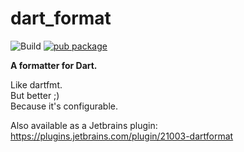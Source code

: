 # dart_format

![Build](https://github.com/eggnstone/dart_format/actions/workflows/dart.yml/badge.svg)
[![pub package](https://img.shields.io/pub/v/dart_format.svg)](https://pub.dartlang.org/packages/dart_format)

**A formatter for Dart.**

Like dartfmt.  
But better ;)  
Because it's configurable.

Also available as a Jetbrains plugin:
https://plugins.jetbrains.com/plugin/21003-dartformat
